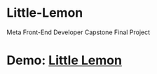 # Little-Lemon
Meta Front-End Developer Capstone Final Project

# Demo: [Little Lemon](https://ssv954.github.io/Little-Lemon/)
